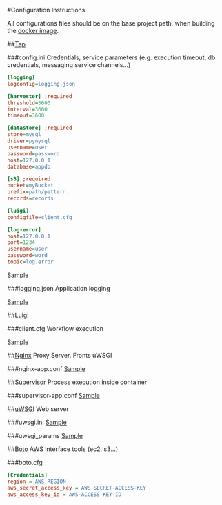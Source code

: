 #Configuration Instructions

All configurations files should be on the base project path, when building the [docker image](../Dockerfile).

##[Tap](https://github.com/predictry/tapirus)

###config.ini
Credentials, service parameters (e.g. execution timeout, db credentials, messaging service channels...)
```ini
[logging]
logconfig=logging.json

[harvester] ;required
threshold=3600
interval=3600
timeout=3600

[datastore] ;required
store=mysql
driver=pymysql
username=user
password=password
host=127.0.0.1
database=appdb

[s3] ;required
bucket=myBucket
prefix=path/pattern.
records=records

[luigi]
configfile=client.cfg

[log-error]
host=127.0.0.1
port=1234
username=user
password=word
topic=log.error
```

[Sample](../conf/config.ini)

###logging.json
Application logging

[Sample](../conf/logging.json)


##[Luigi](https://github.com/spotify/luigi)

###client.cfg
Workflow execution

[Sample](../conf/client.cfg)


##[Nginx](https://github.com/nginx/nginx)
Proxy Server. Fronts uWSGI

###nginx-app.conf
[Sample](../conf/nginx-app.conf)


##[Supervisor](https://github.com/Supervisor/supervisor)
Process execution inside container

###supervisor-app.conf
[Sample](../conf/supervisor-app.conf)


##[uWSGI](https://github.com/unbit/uwsgi)
Web server

###uwsgi.ini
[Sample](../conf/uwsgi.ini)

###uwsgi_params
[Sample](../conf/uwsgi_params)


##[Boto](https://github.com/boto/boto)
AWS interface tools (ec2, s3...)

###boto.cfg

```ini
[Credentials]
region = AWS-REGION
aws_secret_access_key = AWS-SECRET-ACCESS-KEY
aws_access_key_id = AWS-ACCESS-KEY-ID
```